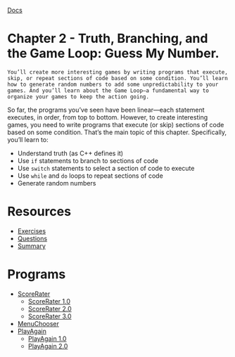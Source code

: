 [Docs](../)
# Chapter 2 - Truth, Branching, and the Game Loop: Guess My Number.

`You’ll create more interesting games by writing programs that execute, skip, or repeat sections of code based on some condition. You’ll learn how to generate random numbers to add some unpredictability to your games. And you’ll learn about the Game Loop—a fundamental way to organize your games to keep the action going.`

So far, the programs you’ve seen have been linear—each statement executes, in order, from top to bottom. However, to create interesting games, you need to write programs that execute (or skip) sections of code based on some condition. That’s the main topic of this chapter. Specifically, you’ll learn to:

- Understand truth (as C++ defines it)
- Use `if` statements to branch to sections of code
- Use `switch` statements to select a section of code to execute
- Use `while` and `do` loops to repeat sections of code
- Generate random numbers

# Resources

- [Exercises](Exercises/)
- [Questions](Questions/)
- [Summary](Summary/)

# Programs
- [ScoreRater](ScoreRater/)
    - [ScoreRater 1.0](ScoreRater/ScoreRater1.0/)
    - [ScoreRater 2.0](ScoreRater/ScoreRater2.0/)
    - [ScoreRater 3.0](ScoreRater/ScoreRater3.0/)
- [MenuChooser](MenuChooser/)
- [PlayAgain](PlayAgain/)
    - [PlayAgain 1.0](PlayAgain/PlayAgain1.0/)
    - [PlayAgain 2.0](PlayAgain/PlayAgain2.0/)